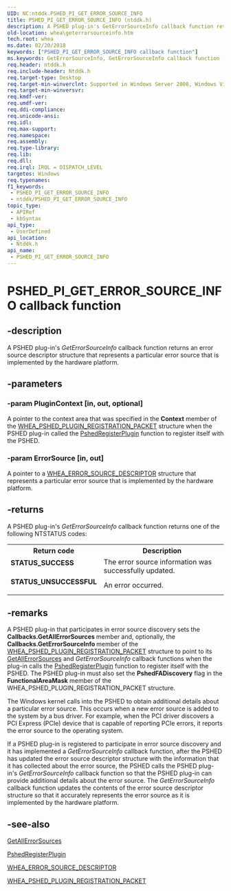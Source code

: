 ```yaml
---
UID: NC:ntddk.PSHED_PI_GET_ERROR_SOURCE_INFO
title: PSHED_PI_GET_ERROR_SOURCE_INFO (ntddk.h)
description: A PSHED plug-in's GetErrorSourceInfo callback function returns an error source descriptor structure that represents a particular error source that is implemented by the hardware platform.
old-location: whea\geterrorsourceinfo.htm
tech.root: whea
ms.date: 02/20/2018
keywords: ["PSHED_PI_GET_ERROR_SOURCE_INFO callback function"]
ms.keywords: GetErrorSourceInfo, GetErrorSourceInfo callback function [WHEA Drivers and Applications], PSHED_PI_GET_ERROR_SOURCE_INFO, PSHED_PI_GET_ERROR_SOURCE_INFO callback, ntddk/GetErrorSourceInfo, whea.geterrorsourceinfo, whearef_977e9d78-23ec-408f-ba18-a4a96f9a8e62.xml
req.header: ntddk.h
req.include-header: Ntddk.h
req.target-type: Desktop
req.target-min-winverclnt: Supported in Windows Server 2008, Windows Vista SP1, and later versions of Windows.
req.target-min-winversvr: 
req.kmdf-ver: 
req.umdf-ver: 
req.ddi-compliance: 
req.unicode-ansi: 
req.idl: 
req.max-support: 
req.namespace: 
req.assembly: 
req.type-library: 
req.lib: 
req.dll: 
req.irql: IRQL = DISPATCH_LEVEL
targetos: Windows
req.typenames: 
f1_keywords:
 - PSHED_PI_GET_ERROR_SOURCE_INFO
 - ntddk/PSHED_PI_GET_ERROR_SOURCE_INFO
topic_type:
 - APIRef
 - kbSyntax
api_type:
 - UserDefined
api_location:
 - Ntddk.h
api_name:
 - PSHED_PI_GET_ERROR_SOURCE_INFO
---
```


# PSHED_PI_GET_ERROR_SOURCE_INFO callback function


## -description

A PSHED plug-in's <i>GetErrorSourceInfo</i> callback function returns an error source descriptor structure that represents a particular error source that is implemented by the hardware platform.

## -parameters

### -param PluginContext [in, out, optional]


A pointer to the context area that was specified in the <b>Context</b> member of the <a href="/windows-hardware/drivers/ddi/ntddk/ns-ntddk-_whea_pshed_plugin_registration_packet">WHEA_PSHED_PLUGIN_REGISTRATION_PACKET</a> structure when the PSHED plug-in called the <a href="/windows-hardware/drivers/ddi/ntddk/nf-ntddk-pshedregisterplugin">PshedRegisterPlugin</a> function to register itself with the PSHED.

### -param ErrorSource [in, out]


A pointer to a <a href="/windows-hardware/drivers/ddi/ntddk/ns-ntddk-_whea_error_source_descriptor">WHEA_ERROR_SOURCE_DESCRIPTOR</a> structure that represents a particular error source that is implemented by the hardware platform.

## -returns

A PSHED plug-in's <i>GetErrorSourceInfo</i> callback function returns one of the following NTSTATUS codes:

<table>
<tr>
<th>Return code</th>
<th>Description</th>
</tr>
<tr>
<td width="40%">
<dl>
<dt><b>STATUS_SUCCESS</b></dt>
</dl>
</td>
<td width="60%">
The error source information was successfully updated.

</td>
</tr>
<tr>
<td width="40%">
<dl>
<dt><b>STATUS_UNSUCCESSFUL</b></dt>
</dl>
</td>
<td width="60%">
An error occurred.

</td>
</tr>
</table>

## -remarks

A PSHED plug-in that participates in error source discovery sets the <b>Callbacks.GetAllErrorSources </b>member and, optionally, the <b>Callbacks.GetErrorSourceInfo </b>member of the <a href="/windows-hardware/drivers/ddi/ntddk/ns-ntddk-_whea_pshed_plugin_registration_packet">WHEA_PSHED_PLUGIN_REGISTRATION_PACKET</a> structure to point to its <a href="/windows-hardware/drivers/ddi/ntddk/nc-ntddk-pshed_pi_get_all_error_sources">GetAllErrorSources</a> and <i>GetErrorSourceInfo</i> callback functions when the plug-in calls the <a href="/windows-hardware/drivers/ddi/ntddk/nf-ntddk-pshedregisterplugin">PshedRegisterPlugin</a> function to register itself with the PSHED. The PSHED plug-in must also set the <b>PshedFADiscovery</b> flag in the <b>FunctionalAreaMask</b> member of the WHEA_PSHED_PLUGIN_REGISTRATION_PACKET structure.

The Windows kernel calls into the PSHED to obtain additional details about a particular error source. This occurs when a new error source is added to the system by a bus driver. For example, when the PCI driver discovers a PCI Express (PCIe) device that is capable of reporting PCIe errors, it reports the error source to the operating system.

If a PSHED plug-in is registered to participate in error source discovery and it has implemented a <i>GetErrorSourceInfo</i> callback function, after the PSHED has updated the error source descriptor structure with the information that it has collected about the error source, the PSHED calls the PSHED plug-in's <i>GetErrorSourceInfo</i> callback function so that the PSHED plug-in can provide additional details about the error source. The <i>GetErrorSourceInfo</i> callback function updates the contents of the error source descriptor structure so that it accurately represents the error source as it is implemented by the hardware platform.

## -see-also

<a href="/windows-hardware/drivers/ddi/ntddk/nc-ntddk-pshed_pi_get_all_error_sources">GetAllErrorSources</a>



<a href="/windows-hardware/drivers/ddi/ntddk/nf-ntddk-pshedregisterplugin">PshedRegisterPlugin</a>



<a href="/windows-hardware/drivers/ddi/ntddk/ns-ntddk-_whea_error_source_descriptor">WHEA_ERROR_SOURCE_DESCRIPTOR</a>



<a href="/windows-hardware/drivers/ddi/ntddk/ns-ntddk-_whea_pshed_plugin_registration_packet">WHEA_PSHED_PLUGIN_REGISTRATION_PACKET</a>

